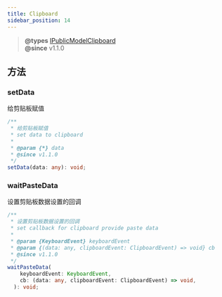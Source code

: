 ```yaml
---
title: Clipboard
sidebar_position: 14
---
```


> **@types** [IPublicModelClipboard](https://github.com/alibaba/lowcode-engine/blob/main/packages/types/src/shell/model/clipboard.ts)<br/>
> **@since** v1.1.0

## 方法

### setData

给剪贴板赋值

```typescript
/**
 * 给剪贴板赋值
 * set data to clipboard
 *
 * @param {*} data
 * @since v1.1.0
 */
setData(data: any): void;
```

### waitPasteData

设置剪贴板数据设置的回调

```typescript
/**
 * 设置剪贴板数据设置的回调
 * set callback for clipboard provide paste data
 *
 * @param {KeyboardEvent} keyboardEvent
 * @param {(data: any, clipboardEvent: ClipboardEvent) => void} cb
 * @since v1.1.0
 */
waitPasteData(
    keyboardEvent: KeyboardEvent,
    cb: (data: any, clipboardEvent: ClipboardEvent) => void,
  ): void;
```